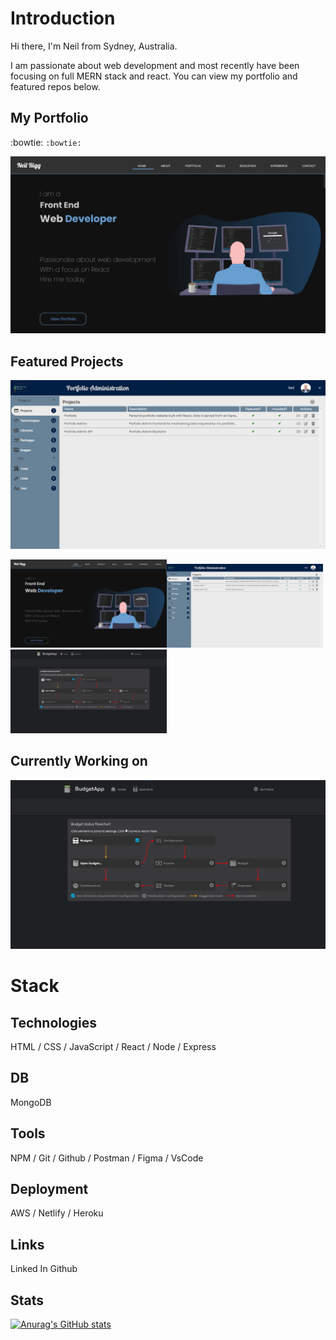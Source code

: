 # **Introduction**
Hi there, I'm Neil from Sydney, Australia.

I am passionate about web development and most recently have been focusing on full MERN stack and react. You can view my portfolio and featured repos below.

## **My Portfolio**
:bowtie: `:bowtie:`


[![Portfolio](/images/portfolio-home.png)](https://www.neilrigg.com/)



## **Featured Projects**
[![alt portfolio](/images/portfolio-admin.png)](https://www.neilrigg.com/)

<img src="/images/portfolio-home.png " width="250px"><img src="/images/portfolio-admin.png" width="250px"><img src="/images/budget-app.png" width="250px">

## **Currently Working on**
[![alt portfolio](/images/budget-app.png)](https://www.neilrigg.com/)



# Stack 
## **Technologies**
HTML / CSS / JavaScript / React / Node / Express

## **DB**
MongoDB

## **Tools**
NPM / Git / Github / Postman / Figma / VsCode

## **Deployment** 
AWS / Netlify / Heroku


## **Links**
Linked In
Github

## **Stats**
[![Anurag's GitHub stats](https://github-readme-stats.vercel.app/api?username=rigglet)](https://github.com/anuraghazra/github-readme-stats)
